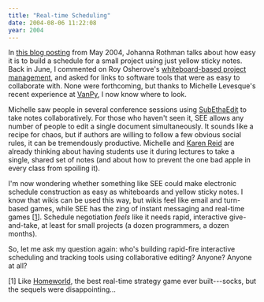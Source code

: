 ```yaml
---
title: "Real-time Scheduling"
date: 2004-08-06 11:22:08
year: 2004
---
```

<p>In <a href="http://www.jrothman.com/weblog/archive/2004_05_01_mpdarchive.html#108361096283936713">this blog posting</a> from May 2004, Johanna Rothman talks about how easy it is to build a schedule for a small project using just yellow sticky notes.  Back in June, I commented on Roy Osherove's <a href="http://weblogs.asp.net/rosherove/archive/2004/06/18/158720.aspx">whiteboard-based project management</a>, and asked for links to software tools that were as easy to collaborate with.  None were forthcoming, but thanks to Michelle Levesque's recent experience at <a href="http://insanecats.com/cgi-bin/single.py?month=jul04&amp;msg=31">VanPy</a>, I now know where to look.</p>

<p>Michelle saw people in several conference sessions using <a href="http://www.codingmonkeys.de/subethaedit/">SubEthaEdit</a> to take notes collaboratively.  For those who haven't seen it, SEE allows any number of people to edit a single document simultaneously.  It sounds like a recipe for chaos, but if authors are willing to follow a few obvious social rules, it can be tremendously productive.  Michelle and <a href="http://www.cs.utoronto.ca">Karen Reid</a> are already thinking about having students use it during lectures to take a single, shared set of notes (and about how to prevent the one bad apple in every class from spoiling it).</p>

<p>I'm now wondering whether something like SEE could make electronic schedule construction as easy as whiteboards and yellow sticky notes.  I know that wikis can be used this way, but wikis feel like email and turn-based games, while SEE has the zing of instant messaging and real-time games [<a href="#1">1</a>].  Schedule negotiation <em>feels</em> like it needs rapid, interactive give-and-take, at least for small projects (a dozen programmers, a dozen months).</p>

<p>So, let me ask my question again: who's building rapid-fire interactive scheduling and tracking tools using collaborative editing?  Anyone?  Anyone at all?</p>

<p>[<a name="1"></a>1] Like <a href="http://games.sierra.com/games/homeworld/hw/">Homeworld</a>, the best real-time strategy game ever built---socks, but the sequels were disappointing...</p>
